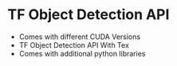 # TF Object Detection API

* Comes with different CUDA Versions
* TF Object Detection API With Tex
* Comes with additional python libraries